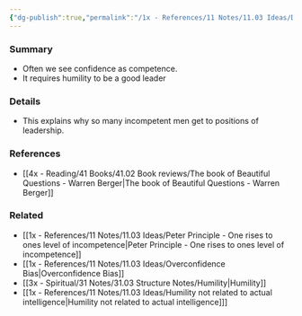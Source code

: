 ```yaml
---
{"dg-publish":true,"permalink":"/1x - References/11 Notes/11.03 Ideas/Dont misinterpret confidence for competence/","title":"Dont misinterpret confidence for competence","noteIcon":""}
---
```



### Summary
- Often we see confidence as competence.
- It requires humility to be a good leader

### Details
- This explains why so many incompetent men get to positions of leadership.

### References
- [[4x - Reading/41 Books/41.02 Book reviews/The book of Beautiful Questions - Warren Berger\|The book of Beautiful Questions - Warren Berger]]

### Related
- [[1x - References/11 Notes/11.03 Ideas/Peter Principle - One rises to ones level of incompetence\|Peter Principle - One rises to ones level of incompetence]]
- [[1x - References/11 Notes/11.03 Ideas/Overconfidence Bias\|Overconfidence Bias]]
- [[3x - Spiritual/31 Notes/31.03 Structure Notes/Humility\|Humility]]
- [[1x - References/11 Notes/11.03 Ideas/Humility not related to actual intelligence\|Humility not related to actual intelligence]]]